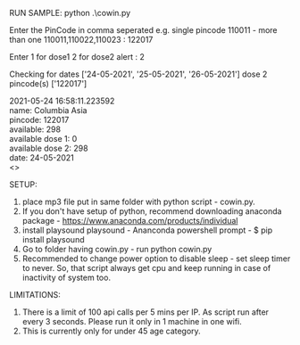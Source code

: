 RUN SAMPLE:
python .\cowin.py <br />

Enter the PinCode in comma seperated e.g. single pincode 110011 - more than one 110011,110022,110023  : 122017 <br />

Enter 1 for dose1 2 for dose2 alert : 2 <br />

Checking for dates ['24-05-2021', '25-05-2021', '26-05-2021'] dose 2 pincode(s) ['122017'] <br />

2021-05-24 16:58:11.223592 <br />
name:  Columbia Asia <br />
pincode:  122017 <br />
available: 298 <br />
available dose 1: 0 <br />
available dose 2: 298 <br />
date:  24-05-2021 <br />
<<Plays sound for alert>> <br />


SETUP:
1. place mp3 file put in same folder with python script - cowin.py.
2. If you don't have setup of python, recommend downloading anaconda package - https://www.anaconda.com/products/individual
3. install playsound playsound - Ananconda powershell prompt - $ pip install playsound 
4. Go to folder having cowin.py - run python cowin.py
5. Recommended to change power option to disable sleep - set sleep timer to never. So, that script always get cpu and keep running in case of inactivity of system too.


LIMITATIONS:
1. There is a limit of 100 api calls per 5 mins per IP. As script run after every 3 seconds. Please run it only in 1 machine in one wifi.
2. This is currently only for under 45 age category.